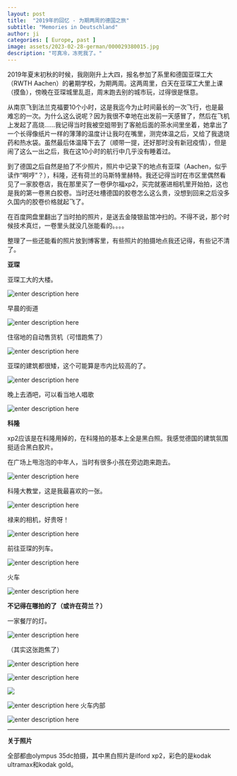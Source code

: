 ```yaml
---
layout: post
title:  "2019年的回忆 - 为期两周的德国之旅"
subtitle: "Memories in Deutschland"
author: ji
categories: [ Europe, past ]
image: assets/2023-02-28-german/000029380015.jpg
description: "可真冷，冻死我了。"
---
```


2019年夏末初秋的时候，我刚刚升上大四，报名参加了系里和德国亚琛工大（RWTH Aachen）的暑期学校，为期两周。这两周里，白天在亚琛工大里上课（摸鱼），傍晚在亚琛城里乱逛，周末跑去别的城市玩，过得很是惬意。

从南京飞到法兰克福要10个小时，这是我迄今为止时间最长的一次飞行，也是最难忘的一次。为什么这么说呢？因为我很不幸地在出发前一天感冒了，然后在飞机上发起了高烧……我记得当时我被空姐带到了客舱后面的茶水间里坐着，她拿出了一个长得像纸片一样的薄薄的温度计让我叼在嘴里，测完体温之后，又给了我退烧药和热水袋。虽然最后体温降下去了（顺带一提，还好那时没有新冠疫情），但是闹了这么一出之后，我在这10小时的航行中几乎没有睡着过。

到了德国之后自然是拍了不少照片，照片中记录下的地点有亚琛（Aachen，似乎读作“啊哼”？），科隆，还有荷兰的马斯特里赫特。我还记得当时在市区里偶然看见了一家胶卷店，我在那里买了一卷伊尔福xp2，买完就塞进相机里开始拍，这也是我的第一卷黑白胶卷。当时还吐槽德国的胶卷怎么这么贵，没想到回来之后没多久国内的胶卷价格就起飞了。

在百度网盘里翻出了当时拍的照片，是送去金陵银盐馆冲扫的。不得不说，那个时候技术真烂，一卷里头就没几张能看的。。。。

整理了一些还能看的照片放到博客里，有些照片的拍摄地点我还记得，有些记不清了。

**亚琛**

亚琛工大的大楼。

![enter description here](../assets/2023-02-28-german/000029380015.jpg)

早晨的街道

![enter description here](../assets/2023-02-28-german/000029380022.jpg)

住宿地的自动售货机（可惜跑焦了）

![enter description here](../assets/2023-02-28-german/000029380023.jpg)

亚琛的建筑都很矮，这个可能算是市内比较高的了。

![enter description here](../assets/2023-02-28-german/000029380006.jpg)

晚上去酒吧，可以看当地人唱歌

![enter description here](../assets/2023-02-28-german/000008900017.jpg)



**科隆**

xp2应该是在科隆用掉的，在科隆拍的基本上全是黑白照。我感觉德国的建筑氛围挺适合黑白胶片。

在广场上甩泡泡的中年人，当时有很多小孩在旁边跑来跑去。

![enter description here](../assets/2023-02-28-german/000029400019.jpg)

科隆大教堂，这是我最喜欢的一张。

![enter description here](../assets/2023-02-28-german/000029400023.jpg)

禄来的相机，好贵呀！

![enter description here](../assets/2023-02-28-german/000029400024.jpg)


前往亚琛的列车。

![enter description here](../assets/2023-02-28-german/000029400003.jpg)

火车

![enter description here](../assets/2023-02-28-german/000029400015.jpg)


**不记得在哪拍的了（或许在荷兰？）**

一家餐厅的灯。

![enter description here](../assets/2023-02-28-german/000029390036.jpg)


（其实这张跑焦了）

![enter description here](../assets/2023-02-28-german/000029390024.jpg)

![enter description here](../assets/2023-02-28-german/000029390014.jpg)

![](../assets/2023-02-28-german/000029390005.jpg)

![enter description here](../assets/2023-02-28-german/000008900005.jpg)
火车内部

![enter description here](../assets/2023-02-28-german/000008900015.jpg)

----

**关于照片**

全部都由olympus 35dc拍摄，其中黑白照片是ilford xp2，彩色的是kodak ultramax和kodak gold。
